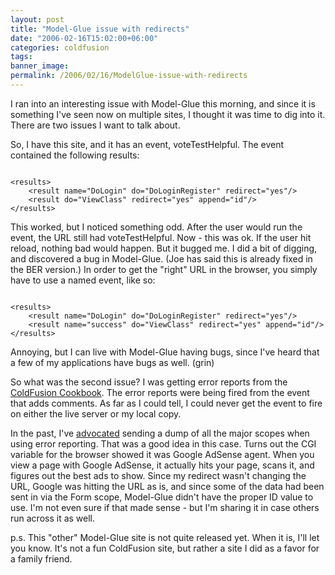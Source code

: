 ```yaml
---
layout: post
title: "Model-Glue issue with redirects"
date: "2006-02-16T15:02:00+06:00"
categories: coldfusion 
tags: 
banner_image: 
permalink: /2006/02/16/ModelGlue-issue-with-redirects
---
```


I ran into an interesting issue with Model-Glue this morning, and since it is something I've seen now on multiple sites, I thought it was time to dig into it. There are two issues I want to talk about.

So, I have this site, and it has an event, voteTestHelpful. The event contained the following results:
<!--more-->
<code>
&lt;results&gt;
	&lt;result name="DoLogin" do="DoLoginRegister" redirect="yes"/&gt;
	&lt;result do="ViewClass" redirect="yes" append="id"/&gt;
&lt;/results&gt;
</code>

This worked, but I noticed something odd. After the user would run the event, the URL still had voteTestHelpful. Now - this was ok. If the user hit reload, nothing bad would happen. But it bugged me. I did a bit of digging, and discovered a bug in Model-Glue. (Joe has said this is already fixed in the BER version.) In order to get the "right" URL in the browser, you simply have to use a named event, like so:

<code>
&lt;results&gt;
	&lt;result name="DoLogin" do="DoLoginRegister" redirect="yes"/&gt;
	&lt;result name="success" do="ViewClass" redirect="yes" append="id"/&gt;
&lt;/results&gt;
</code>

Annoying, but I can live with Model-Glue having bugs, since I've heard that a few of my applications have bugs as well. (grin)

So what was the second issue? I was getting error reports from the <a href="http://www.coldfusioncookbook.com">ColdFusion Cookbook</a>. The error reports were being fired from the event that adds comments. As far as I could tell, I could never get the event to fire on either the live server or my local copy.

In the past, I've <a href="http://ray.camdenfamily.com/index.cfm/2006/1/4/Ask-a-Jedi-Using-onError-to-Mail-the-Errror">advocated</a> sending a dump of all the major scopes when using error reporting. That was a good idea in this case. Turns out the CGI variable for the browser showed it was Google AdSense agent. When you view a page with Google AdSense, it actually hits your page, scans it, and figures out the best ads to show. Since my redirect wasn't changing the URL, Google was hitting the URL as is, and since some of the data had been sent in via the Form scope, Model-Glue didn't have the proper ID value to use. I'm not even sure if that made sense - but I'm sharing it in case others run across it as well.

p.s. This "other" Model-Glue site is not quite released yet. When it is, I'll let you know. It's not a fun ColdFusion site, but rather a site I did as a favor for a family friend.